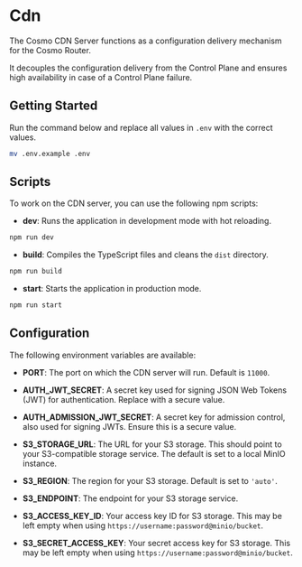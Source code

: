 # Cdn

The Cosmo CDN Server functions as a configuration delivery mechanism for the Cosmo Router.

It decouples the configuration delivery from the Control Plane and ensures high availability in case of a Control Plane failure.

## Getting Started

Run the command below and replace all values in `.env` with the correct values.

```bash
mv .env.example .env
```

## Scripts

To work on the CDN server, you can use the following npm scripts:

- **dev**: Runs the application in development mode with hot reloading.

```bash
npm run dev
```

- **build**: Compiles the TypeScript files and cleans the `dist` directory.

```bash
npm run build
```

- **start**: Starts the application in production mode.

```bash
npm run start
```

## Configuration

The following environment variables are available:

- **PORT**: The port on which the CDN server will run. Default is `11000`.

- **AUTH_JWT_SECRET**: A secret key used for signing JSON Web Tokens (JWT) for authentication. Replace with a secure value.

- **AUTH_ADMISSION_JWT_SECRET**: A secret key for admission control, also used for signing JWTs. Ensure this is a secure value.

- **S3_STORAGE_URL**: The URL for your S3 storage. This should point to your S3-compatible storage service. The default is set to a local MinIO instance.

- **S3_REGION**: The region for your S3 storage. Default is set to `'auto'`.

- **S3_ENDPOINT**: The endpoint for your S3 storage service.

- **S3_ACCESS_KEY_ID**: Your access key ID for S3 storage. This may be left empty when using `https://username:password@minio/bucket`.

- **S3_SECRET_ACCESS_KEY**: Your secret access key for S3 storage. This may be left empty when using `https://username:password@minio/bucket`.
